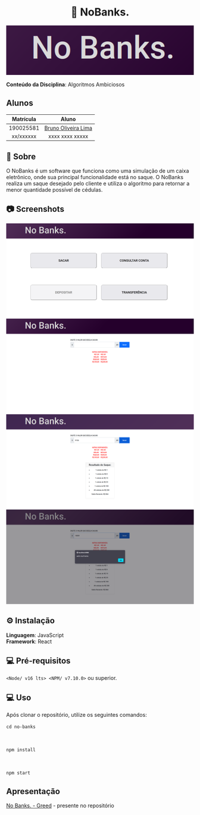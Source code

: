 <h1 align="center">🏦 NoBanks.</h1>

<p align="center">
    <img src="./no-banks/public/assets/NoBanks_logo.png">
</p>

**Conteúdo da Disciplina**: Algoritmos Ambiciosos<br>

## Alunos

| Matrícula |                        Aluno                        |
| :-------: | :-------------------------------------------------: |
| 190025581 | [Bruno Oliveira Lima](https://github.com/eng-Bruno) |
| xx/xxxxxx |                   xxxx xxxx xxxxx                   |

## 📄 Sobre 
O NoBanks é um software que funciona como uma simulação de um caixa eletrônico, onde sua principal funcionalidade está no saque. O NoBanks realiza um saque desejado pelo cliente e utiliza o algoritmo para retornar a menor quantidade possível de cédulas.

## 📷 Screenshots

![NoBaks1](/no-banks/public/assets/NoBanks1.png)
![NoBaks2](/no-banks/public/assets/NoBanks2.png)
![NoBaks3](/no-banks/public/assets/NoBanks3.png)
![NoBaks4](/no-banks/public/assets/NoBanks4.png)

## ⚙️ Instalação 
**Linguagem**: JavaScript<br>
**Framework**: React<br>

## 💻 Pré-requisitos

`<Node/ v16 lts> <NPM/ v7.10.0>`  ou superior.

## 💻 Uso 
Após clonar o repositório, utilize os seguintes comandos:
<br>

```cd no-banks```

<br>

```npm install``` 

<br>

```npm start```

## Apresentação

[No Banks. - Greed](./apresentação/apresentacao_NoBanks.zip) - presente no repositório




